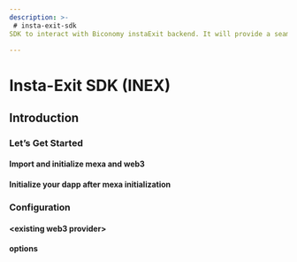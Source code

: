 ```yaml
---
description: >-
 # insta-exit-sdk
SDK to interact with Biconomy instaExit backend. It will provide a seamless process to integrate Insta-exit in any dapp or project

---
```


# Insta-Exit SDK \(INEX\)

## Introduction


### Let’s Get Started


#### Import and initialize mexa and web3


#### Initialize your dapp after mexa initialization


### Configuration


#### **&lt;existing web3 provider&gt;**


#### **options**


#### 



